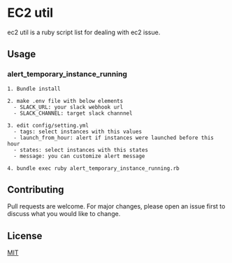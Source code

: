 # EC2 util

ec2 util is a ruby script list for dealing with ec2 issue.


## Usage

### alert_temporary_instance_running
```
1. Bundle install

2. make .env file with below elements
  - SLACK_URL: your slack webhook url
  - SLACK_CHANNEL: target slack channnel

3. edit config/setting.yml
  - tags: select instances with this values
  - launch_from_hour: alert if instances were launched before this hour
  - states: select instances with this states
  - message: you can customize alert message

4. bundle exec ruby alert_temporary_instance_running.rb
```

## Contributing
Pull requests are welcome. For major changes, please open an issue first to discuss what you would like to change.

## License
[MIT](https://choosealicense.com/licenses/mit/)
